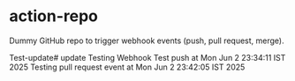 # action-repo
Dummy GitHub repo to trigger webhook events (push, pull request, merge).

Test-update# update
Testing Webhook
Test push at Mon Jun  2 23:34:11 IST 2025
Testing pull request event at Mon Jun  2 23:42:05 IST 2025
